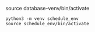 source database-venv/bin/activate

```
python3 -m venv schedule_env
source schedule_env/bin/activate
```

<!--
            {% if admin %}
                <input type="text"/>
                <select size="10">
                    {% for student in students %}
                    <option>{{student}}</option>
                    {% endfor %}
                </select>
            {% endif %}
            {% if not admin or choosen_student not is None) %}-->



